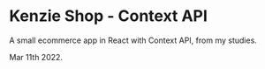 # Kenzie Shop - Context API
A small ecommerce app in React with Context API, from my studies. 

Mar 11th 2022.
